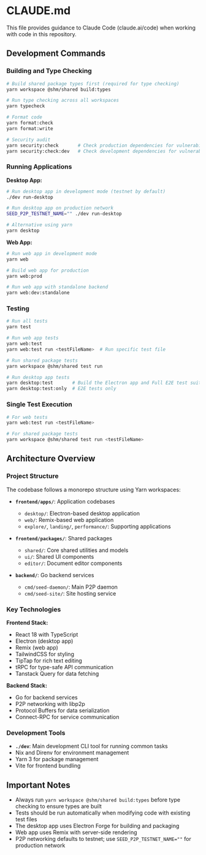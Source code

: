 # CLAUDE.md

This file provides guidance to Claude Code (claude.ai/code) when working with code in this repository.

## Development Commands

### Building and Type Checking

```bash
# Build shared package types first (required for type checking)
yarn workspace @shm/shared build:types

# Run type checking across all workspaces
yarn typecheck

# Format code
yarn format:check
yarn format:write

# Security audit
yarn security:check       # Check production dependencies for vulnerabilities
yarn security:check:dev   # Check development dependencies for vulnerabilities
```

### Running Applications

**Desktop App:**

```bash
# Run desktop app in development mode (testnet by default)
./dev run-desktop

# Run desktop app on production network
SEED_P2P_TESTNET_NAME="" ./dev run-desktop

# Alternative using yarn
yarn desktop
```

**Web App:**

```bash
# Run web app in development mode
yarn web

# Build web app for production
yarn web:prod

# Run web app with standalone backend
yarn web:dev:standalone
```

### Testing

```bash
# Run all tests
yarn test

# Run web app tests
yarn web:test
yarn web:test run <testFileName>  # Run specific test file

# Run shared package tests
yarn workspace @shm/shared test run

# Run desktop app tests
yarn desktop:test       # Build the Electron app and Full E2E test suite
yarn desktop:test:only  # E2E tests only
```

### Single Test Execution

```bash
# For web tests
yarn web:test run <testFileName>

# For shared package tests
yarn workspace @shm/shared test run <testFileName>
```

## Architecture Overview

### Project Structure

The codebase follows a monorepo structure using Yarn workspaces:

- **`frontend/apps/`**: Application codebases

  - `desktop/`: Electron-based desktop application
  - `web/`: Remix-based web application
  - `explore/`, `landing/`, `performance/`: Supporting applications

- **`frontend/packages/`**: Shared packages

  - `shared/`: Core shared utilities and models
  - `ui/`: Shared UI components
  - `editor/`: Document editor components

- **`backend/`**: Go backend services
  - `cmd/seed-daemon/`: Main P2P daemon
  - `cmd/seed-site/`: Site hosting service

### Key Technologies

**Frontend Stack:**

- React 18 with TypeScript
- Electron (desktop app)
- Remix (web app)
- TailwindCSS for styling
- TipTap for rich text editing
- tRPC for type-safe API communication
- Tanstack Query for data fetching

**Backend Stack:**

- Go for backend services
- P2P networking with libp2p
- Protocol Buffers for data serialization
- Connect-RPC for service communication

### Development Tools

- **`./dev`**: Main development CLI tool for running common tasks
- Nix and Direnv for environment management
- Yarn 3 for package management
- Vite for frontend bundling

## Important Notes

- Always run `yarn workspace @shm/shared build:types` before type checking to ensure types are built
- Tests should be run automatically when modifying code with existing test files
- The desktop app uses Electron Forge for building and packaging
- Web app uses Remix with server-side rendering
- P2P networking defaults to testnet; use `SEED_P2P_TESTNET_NAME=""` for production network
